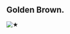 ## Golden Brown.

![★](https://github.com/STERNEN-KIND/STERNEN-KIND/blob/8bdf3f9ca0267aaba4e2f299caf652495d5a1f37/tumblr_dff1c3df73c43bc58520b70ae32917fc_930909a5_540.gif)
